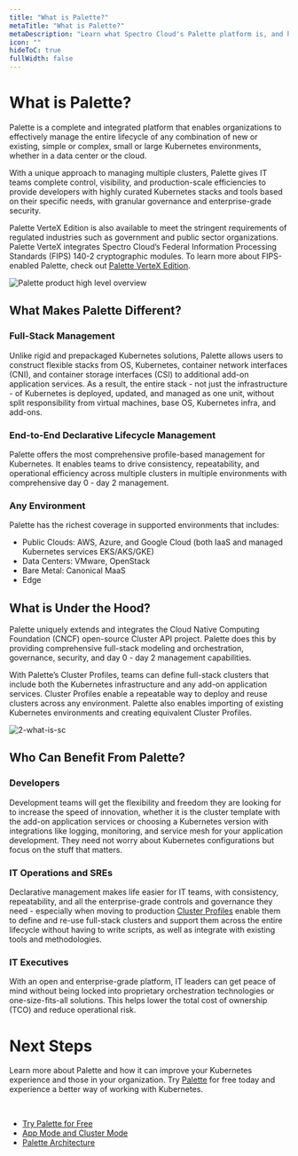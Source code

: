 ```yaml
---
title: "What is Palette?"
metaTitle: "What is Palette?"
metaDescription: "Learn what Spectro Cloud's Palette platform is, and how it reduce the complexities your encounter today with Kubernetes."
icon: ""
hideToC: true
fullWidth: false
---
```

 
# What is Palette?

Palette is a complete and integrated platform that enables organizations to effectively manage the entire lifecycle of any combination of new or existing, simple or complex, small or large Kubernetes environments, whether in a data center or the cloud.
 
With a unique approach to managing multiple clusters, Palette gives IT teams complete control, visibility, and production-scale efficiencies to provide developers with highly curated Kubernetes stacks and tools based on their specific needs, with granular governance and enterprise-grade security.

Palette VerteX Edition is also available to meet the stringent requirements of regulated industries such as government and public sector organizations. Palette VerteX integrates Spectro Cloud’s Federal Information Processing Standards (FIPS) 140-2 cryptographic modules. To learn more about FIPS-enabled Palette, check out [Palette VerteX Edition](/vertex-edition). 
 
 
![Palette product high level overview](/docs_introduction_product-overview.png)
 
## What Makes Palette Different?
 
### Full-Stack Management

Unlike rigid and prepackaged Kubernetes solutions, Palette allows users to construct flexible stacks from OS, Kubernetes, container network interfaces (CNI), and container storage interfaces (CSI) to additional add-on application services. As a result, the entire stack - not just the infrastructure - of Kubernetes is deployed, updated, and managed as one unit, without split responsibility from virtual machines, base OS, Kubernetes infra, and add-ons.
 
### End-to-End Declarative Lifecycle Management

Palette offers the most comprehensive profile-based management for Kubernetes. It enables teams to drive consistency, repeatability, and operational efficiency across multiple clusters in multiple environments with comprehensive day 0 - day 2 management.
 
### Any Environment

Palette has the richest coverage in supported environments that includes:
- Public Clouds: AWS, Azure, and Google Cloud (both IaaS and managed Kubernetes services EKS/AKS/GKE)
- Data Centers: VMware, OpenStack
- Bare Metal: Canonical MaaS
- Edge
 
 
 
## What is Under the Hood?

Palette uniquely extends and integrates the Cloud Native Computing Foundation (CNCF) open-source Cluster API project. Palette does this by providing comprehensive full-stack modeling and orchestration, governance, security, and day 0 - day 2 management capabilities.
 
With Palette’s Cluster Profiles, teams can define full-stack clusters that include both the Kubernetes infrastructure and any add-on application services. Cluster Profiles enable a repeatable way to deploy and reuse clusters across any environment. Palette also enables importing of existing Kubernetes environments and creating equivalent Cluster Profiles.
 
 
![2-what-is-sc](/docs_introduction_palette-components.png)
 
## Who Can Benefit From Palette?
 
### Developers

Development teams will get the flexibility and freedom they are looking for to increase the speed of innovation, whether it is the cluster template with the add-on application services or choosing a Kubernetes version with integrations like logging, monitoring, and service mesh for your application development. They need not worry about Kubernetes configurations but focus on the stuff that matters.
 
### IT Operations and SREs
 
Declarative management makes life easier for IT teams, with consistency, repeatability, and all the enterprise-grade controls and governance they need - especially when moving to production [Cluster Profiles](/glossary-all#clusterprofile) enable them to define and re-use full-stack clusters and support them across the entire lifecycle without having to write scripts, as well as integrate with existing tools and methodologies.
 
 
### IT Executives
 
With an open and enterprise-grade platform, IT leaders can get peace of mind without being locked into proprietary orchestration technologies or one-size-fits-all solutions. This helps lower the total cost of ownership (TCO) and reduce operational risk.


# Next Steps
Learn more about Palette and how it can improve your Kubernetes experience and those in your organization. Try [Palette](https://console.spectrocloud.com/) for free today and experience a better way of working with Kubernetes. 

<br />

- [Try Palette for Free](/getting-started/palette-freemium)
- [App Mode and Cluster Mode](/introduction/palette-modes)
- [Palette Architecture](/architecture/architecture-overview/)
